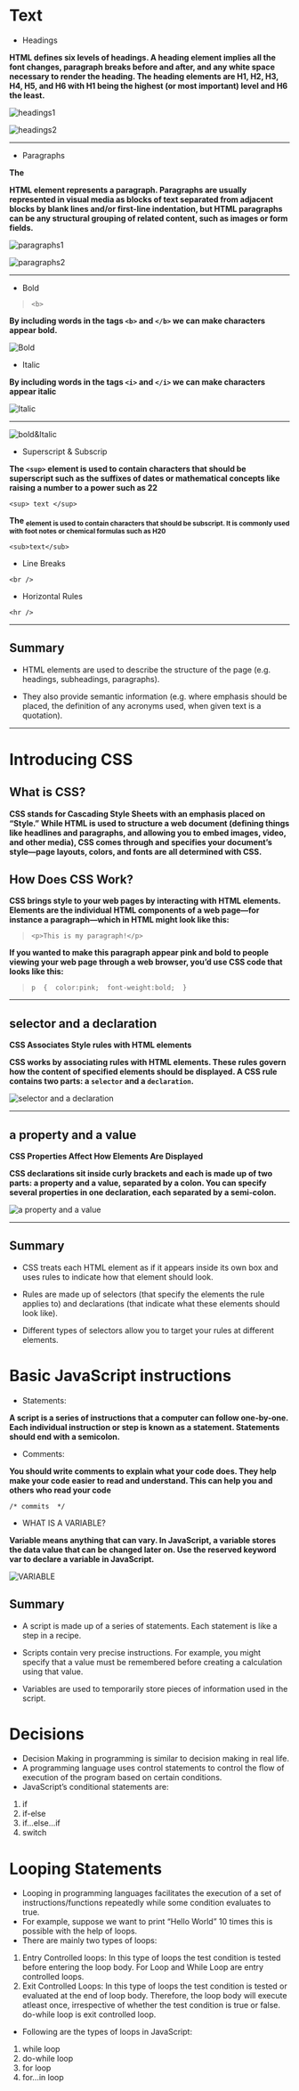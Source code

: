 # Text

* Headings

**HTML defines six levels of headings. A heading element implies all the font changes, paragraph breaks before and after, and any white space necessary to render the heading. The heading elements are H1, H2, H3, H4, H5, and H6 with H1 being the highest (or most important) level and H6 the least.**

![headings1](https://karoku.com/wp-content/uploads/2019/02/heading-tags.jpg)

![headings2](https://www.tutorialrepublic.com/lib/images/html/html-headings.png)

***

* Paragraphs

**The <p> HTML element represents a paragraph. Paragraphs are usually represented in visual media as blocks of text separated from adjacent blocks by blank lines and/or first-line indentation, but HTML paragraphs can be any structural grouping of related content, such as images or form fields.**


![paragraphs1](https://encrypted-tbn0.gstatic.com/images?q=tbn:ANd9GcSYwHlXoIusWQOeK47grMF4pNK9z2UAXvsnNzcoUaKlz37SZjd_oB1DlTdr-llOkLYX20Y&usqp=CAU)


![paragraphs2](https://ictacademy.com.ng/wp-content/uploads/2017/10/demo.png)


---

- Bold

> `<b>`

**By including words in the tags `<b>` and `</b>` we can make characters appear bold.**

![Bold](https://www.computerhope.com/jargon/t/tag.png)

+ Italic

**By including words in the tags `<i>` and `</i>` we can make characters appear italic**

![Italic](https://robswebdesign.net/wp-content/uploads/2015/05/Basic-HTML-tags-opt.jpg)

***


![bold&Italic](https://developersdesire.files.wordpress.com/2014/09/biu-page-0.jpg?w=611)


+ Superscript & Subscrip

**The `<sup>` element is used to contain characters that should be superscript such as the suffixes of dates or mathematical concepts like raising a number to a power such as 22**

`<sup> text </sup>`

**The <sub> element is used to contain characters that should be subscript. It is commonly used with foot notes or chemical formulas such as H20**

`<sub>text</sub>`

- Line Breaks

`<br />`

- Horizontal Rules

`<hr />`

***

## Summary

* HTML elements are used to describe the structure of the page (e.g. headings, subheadings, paragraphs).

* They also provide semantic information (e.g. where emphasis should be placed, the definition of any acronyms used, when given text is a quotation).

***

# Introducing CSS

## What is CSS?

**CSS stands for Cascading Style Sheets with an emphasis placed on “Style.” While HTML is used to structure a web document (defining things like headlines and paragraphs, and allowing you to embed images, video, and other media), CSS comes through and specifies your document’s style—page layouts, colors, and fonts are all determined with CSS.**


## How Does CSS Work?

**CSS brings style to your web pages by interacting with HTML elements. Elements are the individual HTML components of a web page—for instance a paragraph—which in HTML might look like this:**
> `<p>This is my paragraph!</p>`

**If you wanted to make this paragraph appear pink and bold to people viewing your web page through a web browser, you’d use CSS code that looks like this:**

> `p  {  color:pink;  font-weight:bold;  }`

***

## selector and a declaration

**CSS Associates Style rules with HTML elements**

**CSS works by associating rules with HTML elements. These rules govern how the content of specified elements should be displayed. A CSS rule contains two parts: a `selector` and a `declaration`.**

![selector and a declaration](https://encrypted-tbn0.gstatic.com/images?q=tbn:ANd9GcRRmcDMFAxIx0iDt5_MOVMyQjHxvuz9EML6i7eGtwKC3W3wR6VK92BmA6gzvMzBfAZxdj0&usqp=CAU)

***

## a property and a value

**CSS Properties Affect How Elements Are Displayed**

**CSS declarations sit inside curly brackets and each is made up of two parts: a property and a value, separated by a colon. You can specify several properties in one declaration, each separated by a semi-colon.**

![a property and a value](https://frontend.turing.edu/assets/images/css-rule.png)

***

## Summary 

+ CSS treats each HTML element as if it appears inside its own box and uses rules to indicate how that element should look.

+ Rules are made up of selectors (that specify the elements the rule applies to) and declarations (that indicate what these elements should look like).

+ Different types of selectors allow you to target your rules at different elements.


# Basic JavaScript instructions

- Statements:

**A script is a series of instructions that a computer can follow one-by-one. Each individual instruction or step is known as a statement. Statements should end with a semicolon.**


- Comments:

**You should write comments to explain what your code does. They help make your code easier to read and understand. This can help you and others who read your code**

`/* commits  */` 

- WHAT IS A VARIABLE?

**Variable means anything that can vary. In JavaScript, a variable stores the data value that can be changed later on. Use the reserved keyword var to declare a variable in JavaScript.**

![VARIABLE](https://1.bp.blogspot.com/-8UmWFTngfwY/XkVRuoPFfkI/AAAAAAAACmI/93j-FMkA9EYyoRIT1qlJ2sMUbobnWT1UgCLcBGAsYHQ/s1600/javascript_var.png)


## Summary

* A script is made up of a series of statements. Each statement is like a step in a recipe.

* Scripts contain very precise instructions. For example, you might specify that a value must be remembered before creating a calculation using that value.

* Variables are used to temporarily store pieces of information used in the script. 


# Decisions

- Decision Making in programming is similar to decision making in real life.
- A programming language uses control statements to control the flow of execution of the program based on certain conditions.
- JavaScript’s conditional statements are:
1) if 
2) if-else
3) if…else…if
4) switch

# Looping Statements

- Looping in programming languages facilitates the execution of a set of instructions/functions repeatedly while some condition evaluates to true.
- For example, suppose we want to print “Hello World” 10 times this is possible with the help of loops.
- There are mainly two types of loops:
1) Entry Controlled loops: In this type of loops the test condition is tested before entering the loop body. For Loop and While Loop are entry controlled loops.
2) Exit Controlled Loops: In this type of loops the test condition is tested or evaluated at the end of loop body. Therefore, the loop body will execute atleast once, irrespective of whether the test condition is true or false. do-while loop is exit controlled loop.

* Following are the types of loops in JavaScript:
1) while loop
2) do-while loop
3) for loop
4) for…in loop


